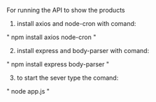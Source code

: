 For running the API to show the products 

1. install axios and node-cron with comand: 

" npm install axios node-cron "

2. install express and body-parser with comand:

" npm install express body-parser " 

3. to start the sever type the comand:

" node app.js "
